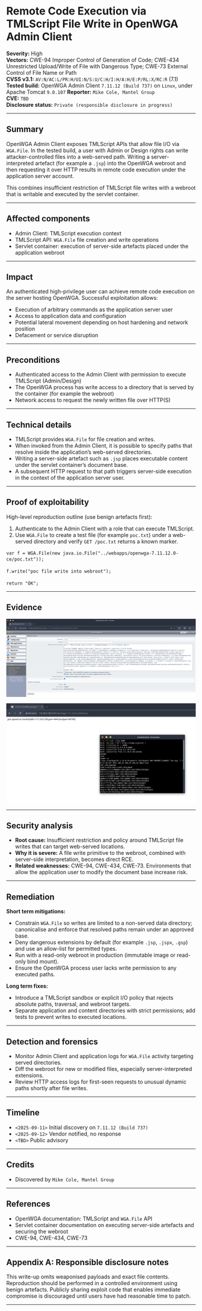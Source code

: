 # Remote Code Execution via TMLScript File Write in OpenWGA Admin Client

**Severity:** High  
**Vectors:** CWE-94 Improper Control of Generation of Code; CWE-434 Unrestricted Upload/Write of File with Dangerous Type; CWE-73 External Control of File Name or Path  
**CVSS v3.1:** `AV:N/AC:L/PR:H/UI:N/S:U/C:H/I:H/A:H/E:P/RL:X/RC:R` (7.1)  
**Tested build:** OpenWGA Admin Client `7.11.12 (Build 737)` on `Linux`, under Apache Tomcat `9.0.107`
**Reporter:** `Mike Cole, Mantel Group`  
**CVE:** `TBD`  
**Disclosure status:** `Private (responsible disclosure in progress)`  

---

## Summary

OpenWGA Admin Client exposes TMLScript APIs that allow file I/O via `WGA.File`. In the tested build, a user with Admin or Design rights can write attacker-controlled files into a web-served path. Writing a server-interpreted artefact (for example a `.jsp`) into the OpenWGA webroot and then requesting it over HTTP results in remote code execution under the application server account.

This combines insufficient restriction of TMLScript file writes with a webroot that is writable and executed by the servlet container.

---

## Affected components

- Admin Client: TMLScript execution context  
- TMLScript API: `WGA.File` file creation and write operations  
- Servlet container: execution of server-side artefacts placed under the application webroot

---

## Impact

An authenticated high-privilege user can achieve remote code execution on the server hosting OpenWGA. Successful exploitation allows:

- Execution of arbitrary commands as the application server user  
- Access to application data and configuration  
- Potential lateral movement depending on host hardening and network position  
- Defacement or service disruption

---

## Preconditions

- Authenticated access to the Admin Client with permission to execute TMLScript (Admin/Design)  
- The OpenWGA process has write access to a directory that is served by the container (for example the webroot)  
- Network access to request the newly written file over HTTP(S)

---

## Technical details

- TMLScript provides `WGA.File` for file creation and writes.  
- When invoked from the Admin Client, it is possible to specify paths that resolve inside the application’s web-served directories.  
- Writing a server-side artefact such as `.jsp` places executable content under the servlet container’s document base.  
- A subsequent HTTP request to that path triggers server-side execution in the context of the application server user.

---

## Proof of exploitability

High-level reproduction outline (use benign artefacts first):

1. Authenticate to the Admin Client with a role that can execute TMLScript.  
2. Use `WGA.File` to create a test file (for example `poc.txt`) under a web-served directory and verify `GET /poc.txt` returns a known marker.
```
var f = WGA.File(new java.io.File("../webapps/openwga-7.11.12.0-ce/poc.txt"));

f.write("poc file write into webroot");

return "OK";
```

---

## Evidence

![A JSP based reverse shell is written into the `openwga-7.11.12.0-ce` webroot](./1.png)

![JSP evaluates on the server, proving code execution](./2.png)

---

## Security analysis

- **Root cause:** Insufficient restriction and policy around TMLScript file writes that can target web-served locations.  
- **Why it is severe:** A file write primitive to the webroot, combined with server-side interpretation, becomes direct RCE.  
- **Related weaknesses:** CWE-94, CWE-434, CWE-73. Environments that allow the application user to modify the document base increase risk.

---

## Remediation

**Short term mitigations:**

- Constrain `WGA.File` so writes are limited to a non-served data directory; canonicalise and enforce that resolved paths remain under an approved base.  
- Deny dangerous extensions by default (for example `.jsp`, `.jspx`, `.gsp`) and use an allow-list for permitted types.  
- Run with a read-only webroot in production (immutable image or read-only bind mount).  
- Ensure the OpenWGA process user lacks write permission to any executed paths.

**Long term fixes:**

- Introduce a TMLScript sandbox or explicit I/O policy that rejects absolute paths, traversal, and webroot targets.  
- Separate application and content directories with strict permissions; add tests to prevent writes to executed locations.

---

## Detection and forensics

- Monitor Admin Client and application logs for `WGA.File` activity targeting served directories.  
- Diff the webroot for new or modified files, especially server-interpreted extensions.  
- Review HTTP access logs for first-seen requests to unusual dynamic paths shortly after file writes.

---

## Timeline

- `<2025-09-11>` Initial discovery on `7.11.12 (Build 737)`  
- `<2025-09-12>` Vendor notified, no response
- `<TBD>` Public advisory

---

## Credits

- Discovered by `Mike Cole, Mantel Group`

---

## References

- OpenWGA documentation: TMLScript and `WGA.File` API  
- Servlet container documentation on executing server-side artefacts and securing the webroot  
- CWE-94, CWE-434, CWE-73

---

## Appendix A: Responsible disclosure notes

This write-up omits weaponised payloads and exact file contents. Reproduction should be performed in a controlled environment using benign artefacts. Publicly sharing exploit code that enables immediate compromise is discouraged until users have had reasonable time to patch.

---
